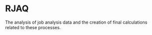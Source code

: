 # RJAQ
The analysis of job analysis data and the creation of final calculations related to these processes.
